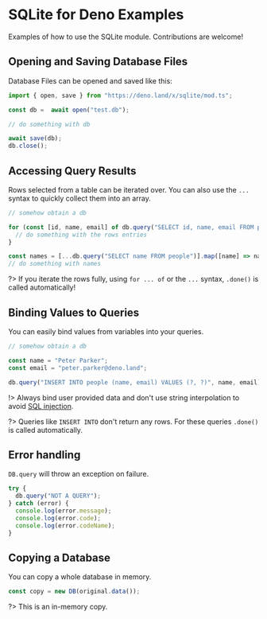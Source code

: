 # SQLite for Deno Examples

Examples of how to use the SQLite module. Contributions are welcome!


## Opening and Saving Database Files

Database Files can be opened and saved like this:
```javascript
import { open, save } from "https://deno.land/x/sqlite/mod.ts";

const db =  await open("test.db");

// do something with db

await save(db);
db.close();
```


## Accessing Query Results

Rows selected from a table can be iterated over. You can also use the `...` syntax
to quickly collect them into an array.
```javascript
// somehow obtain a db

for (const [id, name, email] of db.query("SELECT id, name, email FROM people")) {
  // do something with the rows entries
}

const names = [...db.query("SELECT name FROM people")].map([name] => name);
// do something with names
```

?> If you iterate the rows fully, using `for ... of` or the `...` syntax,
`.done()` is called automatically!


## Binding Values to Queries

You can easily bind values from variables into your queries.
```javascript
// somehow obtain a db

const name = "Peter Parker";
const email = "peter.parker@deno.land";

db.query("INSERT INTO people (name, email) VALUES (?, ?)", name, email);
```

!> Always bind user provided data and don't use string interpolation to avoid
[SQL injection](https://en.wikipedia.org/wiki/SQL_injection).

?> Queries like `INSERT INTO` don't return any rows. For these queries `.done()`
is called automatically.

## Error handling

`DB.query` will throw an exception on failure.

```javascript
try {
  db.query("NOT A QUERY");
} catch (error) {
  console.log(error.message);
  console.log(error.code);
  console.log(error.codeName);
}
```

## Copying a Database

You can copy a whole database in memory.
```javascript
const copy = new DB(original.data());
```

?> This is an in-memory copy.
